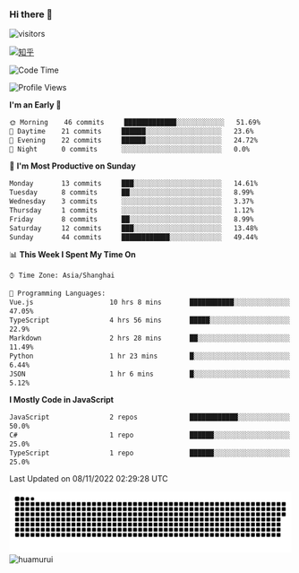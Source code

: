 ### Hi there 👋
 ![visitors](https://visitor-badge.laobi.icu/badge?page_id=huamurui)

[![知乎](https://img.shields.io/badge/dynamic/json?url=https%3A%2F%2Fapi.swo.moe%2Fstats%2Fzhihu%2Fke-ai-wu-li-de-nan-hai-zi&query=count&color=282c34&label=%E7%9F%A5%E4%B9%8E&labelColor=0084ff&logo=zhihu&logoColor=ffffff&suffix=+%E5%85%B3%E6%B3%A8&cacheSeconds=3600)](https://www.zhihu.com/people/ke-ai-wu-li-de-nan-hai-zi)



<!--START_SECTION:waka-->
![Code Time](http://img.shields.io/badge/Code%20Time-30%20hrs%2038%20mins-blue)

![Profile Views](http://img.shields.io/badge/Profile%20Views-161-blue)

**I'm an Early 🐤** 

```text
🌞 Morning    46 commits     █████████████░░░░░░░░░░░░   51.69% 
🌆 Daytime    21 commits     ██████░░░░░░░░░░░░░░░░░░░   23.6% 
🌃 Evening    22 commits     ██████░░░░░░░░░░░░░░░░░░░   24.72% 
🌙 Night      0 commits      ░░░░░░░░░░░░░░░░░░░░░░░░░   0.0%

```
📅 **I'm Most Productive on Sunday** 

```text
Monday       13 commits     ███░░░░░░░░░░░░░░░░░░░░░░   14.61% 
Tuesday      8 commits      ██░░░░░░░░░░░░░░░░░░░░░░░   8.99% 
Wednesday    3 commits      ░░░░░░░░░░░░░░░░░░░░░░░░░   3.37% 
Thursday     1 commits      ░░░░░░░░░░░░░░░░░░░░░░░░░   1.12% 
Friday       8 commits      ██░░░░░░░░░░░░░░░░░░░░░░░   8.99% 
Saturday     12 commits     ███░░░░░░░░░░░░░░░░░░░░░░   13.48% 
Sunday       44 commits     ████████████░░░░░░░░░░░░░   49.44%

```


📊 **This Week I Spent My Time On** 

```text
⌚︎ Time Zone: Asia/Shanghai

💬 Programming Languages: 
Vue.js                   10 hrs 8 mins       ███████████░░░░░░░░░░░░░░   47.05% 
TypeScript               4 hrs 56 mins       █████░░░░░░░░░░░░░░░░░░░░   22.9% 
Markdown                 2 hrs 28 mins       ██░░░░░░░░░░░░░░░░░░░░░░░   11.49% 
Python                   1 hr 23 mins        █░░░░░░░░░░░░░░░░░░░░░░░░   6.44% 
JSON                     1 hr 6 mins         █░░░░░░░░░░░░░░░░░░░░░░░░   5.12%

```

**I Mostly Code in JavaScript** 

```text
JavaScript               2 repos             ████████████░░░░░░░░░░░░░   50.0% 
C#                       1 repo              ██████░░░░░░░░░░░░░░░░░░░   25.0% 
TypeScript               1 repo              ██████░░░░░░░░░░░░░░░░░░░   25.0%

```



 Last Updated on 08/11/2022 02:29:28 UTC
<!--END_SECTION:waka-->

<!--
![知乎](https://stats.justsong.cn/api/zhihu?username=ke-ai-wu-li-de-nan-hai-zi)
![bilibili](https://stats.justsong.cn/api/bilibili/?id=144672037)
![leetcode](https://stats.justsong.cn/api/leetcode?username=yun-tai-f&cn=true)
![huamurui's Most used languages](https://github-readme-stats.vercel.app/api/top-langs?username=huamurui&show_icons=true&count_private=true&layout=compact&hide_border=true&langs_count=10)

<img align="right" src="https://github-readme-stats.vercel.app/api?username=huamurui&show_icons=true&theme=radical">

**huamurui/huamurui** is a ✨ _special_ ✨ repository because its `README.md` (this file) appears on your GitHub profile.

Here are some ideas to get you started:

- 🔭 I’m currently working on ...
- 🌱 I’m currently learning ...
- 👯 I’m looking to collaborate on ...
- 🤔 I’m looking for help with ...
- 💬 Ask me about ...
- 📫 How to reach me: ...
- 😄 Pronouns: ...
- ⚡ Fun fact: ...
-->

![huamurui](https://raw.githubusercontent.com/huamurui/huamurui/main/assets/github-contribution-grid-snake.svg)
![huamurui](https://count.getloli.com/get/@huamurui)
